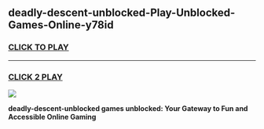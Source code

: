 
## deadly-descent-unblocked-Play-Unblocked-Games-Online-y78id
<h3>
<a href="https://premium76.site?title=deadly-descent-unblocked&ref=25A">CLICK TO PLAY</a></h3>
<hr>

<h3>
<a href="https://premium76.site?title=deadly-descent-unblocked&ref=25A">CLICK 2 PLAY</a>
  
</h3>

<a href="https://premium76.site?title=deadly-descent-unblocked&ref=25A"><img src="https://clearcache.store/games.png"></a>


**deadly-descent-unblocked games unblocked: Your Gateway to Fun and Accessible Online Gaming**
